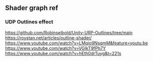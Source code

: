 ## Shader graph ref



### UDP Outlines effect
https://github.com/Robinseibold/Unity-URP-Outlines/tree/main \
https://roystan.net/articles/outline-shader/ \
https://www.youtube.com/watch?v=LMqio9NsqmM&feature=youtu.be \
https://www.youtube.com/watch?v=VGIkT9fPh7Y \
https://www.youtube.com/watch?v=hEth0drTuyg&t=221s
